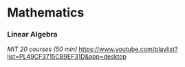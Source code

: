 # Mathematics 

### Linear Algebra 
*MIT 20 courses (50 min)*
https://www.youtube.com/playlist?list=PL49CF3715CB9EF31D&app=desktop
